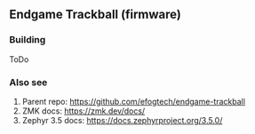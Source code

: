 ## Endgame Trackball (firmware)

### Building
ToDo

### Also see
1. Parent repo: https://github.com/efogtech/endgame-trackball
2. ZMK docs: https://zmk.dev/docs/
3. Zephyr 3.5 docs: https://docs.zephyrproject.org/3.5.0/
